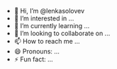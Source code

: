 - 👋 Hi, I’m @lenkasolovev
- 👀 I’m interested in ...
- 🌱 I’m currently learning ...
- 💞️ I’m looking to collaborate on ...
- 📫 How to reach me ...
- 😄 Pronouns: ...
- ⚡ Fun fact: ...

<!---
lenkasolovev/lenkasolovev is a ✨ special ✨ repository because its `README.md` (this file) appears on your GitHub profile.
You can click the Preview link to take a look at your changes.
--->
